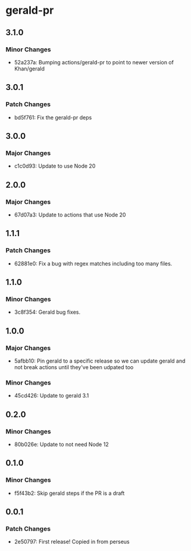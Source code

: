 # gerald-pr

## 3.1.0

### Minor Changes

-   52a237a: Bumping actions/gerald-pr to point to newer version of Khan/gerald

## 3.0.1

### Patch Changes

-   bd5f761: Fix the gerald-pr deps

## 3.0.0

### Major Changes

-   c1c0d93: Update to use Node 20

## 2.0.0

### Major Changes

-   67d07a3: Update to actions that use Node 20

## 1.1.1

### Patch Changes

-   62881e0: Fix a bug with regex matches including too many files.

## 1.1.0

### Minor Changes

-   3c8f354: Gerald bug fixes.

## 1.0.0

### Major Changes

-   5afbb10: Pin gerald to a specific release so we can update gerald and not break actions until they've been udpated too

### Minor Changes

-   45cd426: Update to gerald 3.1

## 0.2.0

### Minor Changes

-   80b026e: Update to not need Node 12

## 0.1.0

### Minor Changes

-   f5f43b2: Skip gerald steps if the PR is a draft

## 0.0.1

### Patch Changes

-   2e50797: First release! Copied in from perseus
